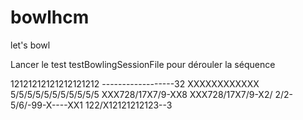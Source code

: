 # bowlhcm
let's bowl

Lancer le test testBowlingSessionFile pour dérouler la séquence

12121212121212121212
------------------32
XXXXXXXXXXXX
5/5/5/5/5/5/5/5/5/5/5
XXX728/17X7/9-XX8
XXX728/17X7/9-X2/
2/2-5/6/-99-X----XX1
122/X12121212123--3
